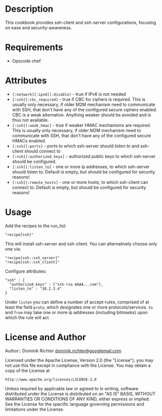 Description
===========

This cookbook provides ssh-client and ssh-server configurations, focusing on ease and security-awareness.

Requirements
============

* Opscode chef

Attributes
==========

* `[:network][:ipv6][:disable]` - true if IPv6 is not needed
* `[:ssh][:cbc_required]` - true if CBC for ciphers is required. This is usually only necessary, if older M2M mechanism need to communicate with SSH, that don't have any of the configured secure ciphers enabled. CBC is a weak alternative. Anything weaker should be avoided and is thus not available.
* `[:ssh][:weak_hmac]` - true if weaker HMAC mechanisms are required. This is usually only necessary, if older M2M mechanism need to communicate with SSH, that don't have any of the configured secure HMACs enabled. 
* `[:ssh][:ports]` - ports to which ssh-server should listen to and ssh-client should connect to
* `[:ssh][:authorized_keys]` - authorized public keys to which ssh-server should be configured.
* `[:ssh][:listen_to]` - one or more ip addresses, to which ssh-server should listen to. Default is empty, but should be configured for security reasons!
* `[:ssh][:remote_hosts]` - one or more hosts, to which ssh-client can connect to. Default is empty, but should be configured for security reasons!

Usage
=====

Add the recipes to the run_list:
    
    "recipe[ssh]"

This will install ssh-server and ssh-client. You can alternatively choose only one via:

    "recipe[ssh::ssh_server]"
    "recipe[ssh::ssh_client]"

Configure attributes:

    "ssh" : {
      "authorized_keys" : ["ssh-rsa AAAA...com"],
      "listen_to" : "10.2.3.4"
    }

Under `listen` you can define a number of accept-rules, comprised of at least the field `proto`, which designates one or more protocols/services. `to` and `from` may take one or more ip addresses (including bitmasks) upon which the rule will act.


License and Author
==================
Author:: Dominik Richter <dominik.richter@googlemail.com>

Licensed under the Apache License, Version 2.0 (the "License");
you may not use this file except in compliance with the License.
You may obtain a copy of the License at

    http://www.apache.org/licenses/LICENSE-2.0

Unless required by applicable law or agreed to in writing, software
distributed under the License is distributed on an "AS IS" BASIS,
WITHOUT WARRANTIES OR CONDITIONS OF ANY KIND, either express or implied.
See the License for the specific language governing permissions and
limitations under the License.